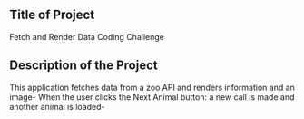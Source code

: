 ## Title of Project
Fetch and Render Data Coding Challenge

## Description of the Project
This application fetches data from a zoo API and renders information and an image-
When the user clicks the Next Animal button: a new call is made and another animal is loaded-
